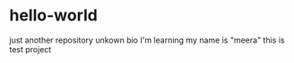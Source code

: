 # hello-world
just another repository
unkown bio
I'm learning 
my name is "meera"
this is test project